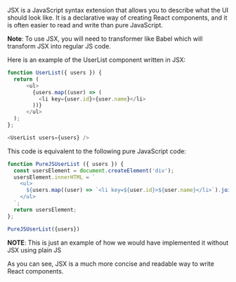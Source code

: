 JSX is a JavaScript syntax extension that allows you to describe what the UI should look like. It is a declarative way of creating React components, and it is often easier to read and write than pure JavaScript.

**Note**: To use JSX, you will need to transformer like Babel which will transform JSX into regular JS code.

Here is an example of the UserList component written in JSX:

```js
function UserList({ users }) {
  return (
      <ul>
        {users.map((user) => (
          <li key={user.id}>{user.name}</li>
        ))}
      </ul>
  );
};

<UserList users={users} />
```

This code is equivalent to the following pure JavaScript code:

```js
function PureJSUserList ({ users }) {
  const usersElement = document.createElement('div');
  usersElement.innerHTML = `
    <ul>
      ${users.map((user) => `<li key=${user.id}>${user.name}</li>`).join('')}
    </ul>
  `;
  return usersElement;
};

PureJSUserList({users})
```
**NOTE**: This is just an example of how we would have implemented it without JSX using plain JS

As you can see, JSX is a much more concise and readable way to write React components.
